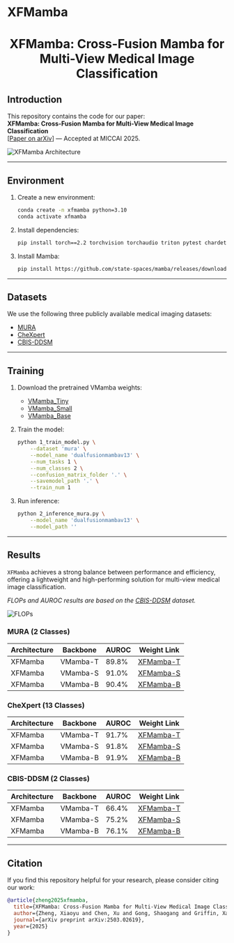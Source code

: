 # XFMamba

<div align="center">
<h1>XFMamba: Cross-Fusion Mamba for Multi-View Medical Image Classification</h1>
</div>

## Introduction

This repository contains the code for our paper:  
**XFMamba: Cross-Fusion Mamba for Multi-View Medical Image Classification**  
[[Paper on arXiv](https://arxiv.org/abs/2503.02619)] — Accepted at MICCAI 2025.

![XFMamba Architecture](figs/XFMamba.png)

---

## Environment

1. Create a new environment:
   ```bash
   conda create -n xfmamba python=3.10
   conda activate xfmamba
   ```

2. Install dependencies:
   ```bash
   pip install torch==2.2 torchvision torchaudio triton pytest chardet yacs termcolor fvcore seaborn packaging ninja einops numpy==1.24.4 timm==0.4.12
   ```

3. Install Mamba:
   ```bash
   pip install https://github.com/state-spaces/mamba/releases/download/v2.2.4/mamba_ssm-2.2.4+cu12torch2.2cxx11abiTRUE-cp310-cp310-linux_x86_64.whl
   ```

---

## Datasets

We use the following three publicly available medical imaging datasets:

- [MURA](https://stanfordmlgroup.github.io/competitions/mura/)
- [CheXpert](https://stanfordmlgroup.github.io/competitions/chexpert/)
- [CBIS-DDSM](https://www.cancerimagingarchive.net/collection/cbis-ddsm/)

---

## Training

1. Download the pretrained VMamba weights:

   - [VMamba_Tiny](https://drive.google.com/file/d/1W0EFQHvX4Cl6krsAwzlR-VKqQxfWEdM8/view?usp=drive_link)
   - [VMamba_Small](https://drive.google.com/file/d/1671QXJ-faiNX4cYUlXxf8kCpAjeA4Oah/view?usp=drive_link)
   - [VMamba_Base](https://drive.google.com/file/d/1qdH-CQxyUFLq6hElxCANz19IoS-_Cm1L/view?usp=drive_link)

2. Train the model:
   ```bash
   python 1_train_model.py \
       --dataset 'mura' \
       --model_name 'dualfusionmambav13' \
       --num_tasks 1 \
       --num_classes 2 \
       --confusion_matrix_folder '.' \
       --savemodel_path '.' \
       --train_num 1
   ```

3. Run inference:
   ```bash
   python 2_inference_mura.py \
       --model_name 'dualfusionmambav13' \
       --model_path ''
   ```

---

## Results

`XFMamba` achieves a strong balance between performance and efficiency, offering a lightweight and high-performing solution for multi-view medical image classification.

*FLOPs and AUROC results are based on the [CBIS-DDSM](https://www.cancerimagingarchive.net/collection/cbis-ddsm/) dataset.*

![FLOPs](/data/DERI-USMSK/XiaoyuZheng-USMSK/XFMamba/figs/Fig2_left.jpg)

### MURA (2 Classes)

| Architecture | Backbone   | AUROC | Weight Link     |
|--------------|------------|-------|-----------------|
| XFMamba      | VMamba-T   | 89.8% | [XFMamba-T]()    |
| XFMamba      | VMamba-S   | 91.0% | [XFMamba-S]()    |
| XFMamba      | VMamba-B   | 90.4% | [XFMamba-B]()    |

### CheXpert (13 Classes)

| Architecture | Backbone   | AUROC | Weight Link     |
|--------------|------------|-------|-----------------|
| XFMamba      | VMamba-T   | 91.7% | [XFMamba-T]()    |
| XFMamba      | VMamba-S   | 91.8% | [XFMamba-S]()    |
| XFMamba      | VMamba-B   | 91.9% | [XFMamba-B]()    |

### CBIS-DDSM (2 Classes)

| Architecture | Backbone   | AUROC | Weight Link     |
|--------------|------------|-------|-----------------|
| XFMamba      | VMamba-T   | 66.4% | [XFMamba-T]()    |
| XFMamba      | VMamba-S   | 75.2% | [XFMamba-S]()    |
| XFMamba      | VMamba-B   | 76.1% | [XFMamba-B]()    |

---

## Citation

If you find this repository helpful for your research, please consider citing our work:

```bibtex
@article{zheng2025xfmamba,
  title={XFMamba: Cross-Fusion Mamba for Multi-View Medical Image Classification},
  author={Zheng, Xiaoyu and Chen, Xu and Gong, Shaogang and Griffin, Xavier and Slabaugh, Greg},
  journal={arXiv preprint arXiv:2503.02619},
  year={2025}
}
```